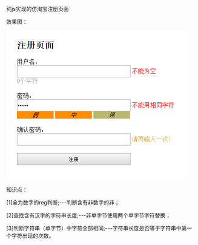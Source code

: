 纯js实现的仿淘宝注册页面

效果图：

![纯js注册form表单](https://raw.githubusercontent.com/pingping1122/myJavascriptProject/master/images/js_reg_verification.png)


知识点：

[1]全为数字的reg判断;---判断含有非数字的非；

[2]查找含有汉字的字符串长度;---非单字节使用两个单字节字符替换；

[3]判断字符串（单字节）中字符全部相同;---字符串长度是否等于字符串中第一个字符出现的次数。